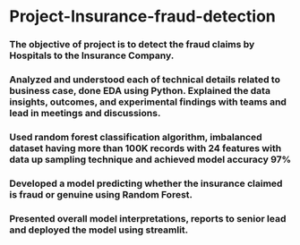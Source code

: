 # Project-Insurance-fraud-detection
### The objective of project is to detect the fraud claims by Hospitals to the Insurance Company.
### Analyzed and understood each of technical details related to business case, done EDA using Python. Explained the data insights, outcomes, and experimental findings with teams and lead in meetings and discussions.
### Used random forest classification algorithm, imbalanced dataset having more than 100K records with 24 features with data up sampling technique and achieved model accuracy 97%
### Developed a model predicting whether the insurance claimed is fraud or genuine using Random Forest.
### Presented overall model interpretations, reports to senior lead and deployed the model using streamlit.


